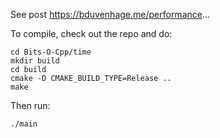 See post https://bduvenhage.me/performance...

To compile, check out the repo and do:

```console
cd Bits-O-Cpp/time
mkdir build
cd build
cmake -D CMAKE_BUILD_TYPE=Release ..
make
```

Then run:

```console
./main
```

